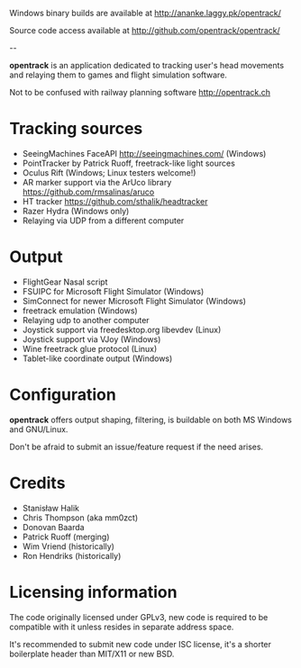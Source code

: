 Windows binary builds are available at <http://ananke.laggy.pk/opentrack/>

Source code access available at <http://github.com/opentrack/opentrack/>

--

**opentrack** is an application dedicated to tracking user's head
movements and relaying them to games and flight simulation software.

Not to be confused with railway planning software <http://opentrack.ch> 

# Tracking sources

- SeeingMachines FaceAPI <http://seeingmachines.com/> (Windows)
- PointTracker by Patrick Ruoff, freetrack-like light sources
- Oculus Rift (Windows; Linux testers welcome!)
- AR marker support via the ArUco library <https://github.com/rmsalinas/aruco>
- HT tracker <https://github.com/sthalik/headtracker>
- Razer Hydra (Windows only)
- Relaying via UDP from a different computer

# Output

- FlightGear Nasal script
- FSUIPC for Microsoft Flight Simulator (Windows)
- SimConnect for newer Microsoft Flight Simulator (Windows)
- freetrack emulation (Windows)
- Relaying udp to another computer
- Joystick support via freedesktop.org libevdev (Linux)
- Joystick support via VJoy (Windows)
- Wine freetrack glue protocol (Linux)
- Tablet-like coordinate output (Windows)

# Configuration

**opentrack** offers output shaping, filtering, is buildable on
both MS Windows and GNU/Linux.

Don't be afraid to submit an issue/feature request if the need arises.

# Credits

- Stanisław Halik
- Chris Thompson (aka mm0zct)
- Donovan Baarda
- Patrick Ruoff (merging)
- Wim Vriend (historically)
- Ron Hendriks (historically)

# Licensing information

The code originally licensed under GPLv3, new code is required to be
compatible with it unless resides in separate address space.

It's recommended to submit new code under ISC license, it's a shorter
boilerplate header than MIT/X11 or new BSD.
